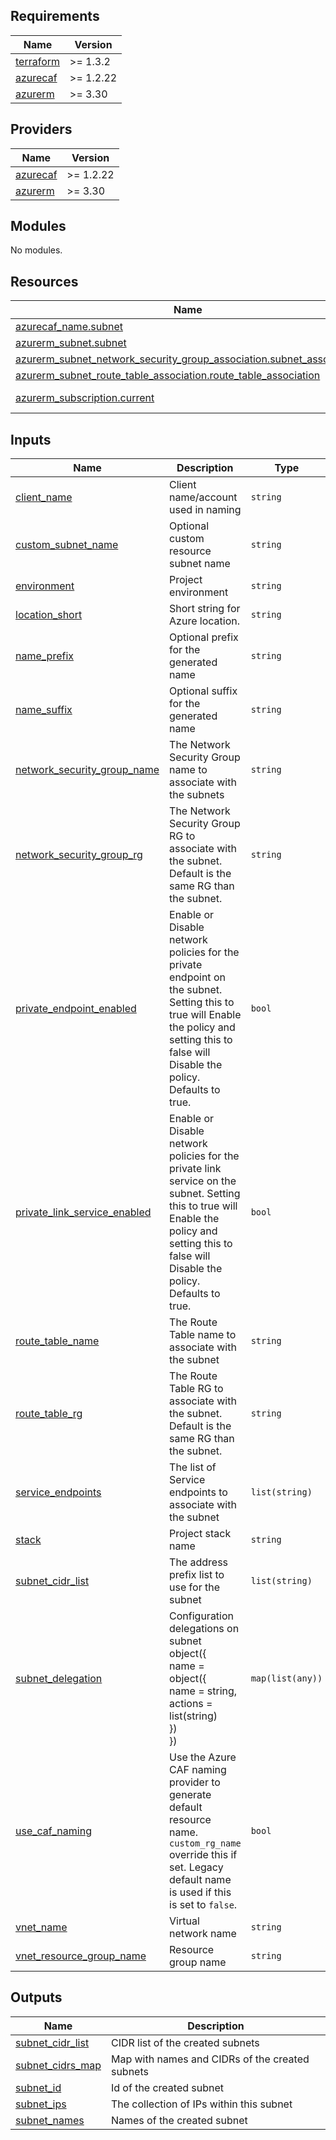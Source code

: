 <!-- BEGIN_TF_DOCS -->
## Requirements

| Name | Version |
|------|---------|
| <a name="requirement_terraform"></a> [terraform](#requirement\_terraform) | >= 1.3.2 |
| <a name="requirement_azurecaf"></a> [azurecaf](#requirement\_azurecaf) | >= 1.2.22 |
| <a name="requirement_azurerm"></a> [azurerm](#requirement\_azurerm) | >= 3.30 |

## Providers

| Name | Version |
|------|---------|
| <a name="provider_azurecaf"></a> [azurecaf](#provider\_azurecaf) | >= 1.2.22 |
| <a name="provider_azurerm"></a> [azurerm](#provider\_azurerm) | >= 3.30 |

## Modules

No modules.

## Resources

| Name | Type |
|------|------|
| [azurecaf_name.subnet](https://registry.terraform.io/providers/aztfmod/azurecaf/latest/docs/resources/name) | resource |
| [azurerm_subnet.subnet](https://registry.terraform.io/providers/hashicorp/azurerm/latest/docs/resources/subnet) | resource |
| [azurerm_subnet_network_security_group_association.subnet_association](https://registry.terraform.io/providers/hashicorp/azurerm/latest/docs/resources/subnet_network_security_group_association) | resource |
| [azurerm_subnet_route_table_association.route_table_association](https://registry.terraform.io/providers/hashicorp/azurerm/latest/docs/resources/subnet_route_table_association) | resource |
| [azurerm_subscription.current](https://registry.terraform.io/providers/hashicorp/azurerm/latest/docs/data-sources/subscription) | data source |

## Inputs

| Name | Description | Type | Default | Required |
|------|-------------|------|---------|:--------:|
| <a name="input_client_name"></a> [client\_name](#input\_client\_name) | Client name/account used in naming | `string` | n/a | yes |
| <a name="input_custom_subnet_name"></a> [custom\_subnet\_name](#input\_custom\_subnet\_name) | Optional custom resource subnet name | `string` | `""` | no |
| <a name="input_environment"></a> [environment](#input\_environment) | Project environment | `string` | n/a | yes |
| <a name="input_location_short"></a> [location\_short](#input\_location\_short) | Short string for Azure location. | `string` | n/a | yes |
| <a name="input_name_prefix"></a> [name\_prefix](#input\_name\_prefix) | Optional prefix for the generated name | `string` | `""` | no |
| <a name="input_name_suffix"></a> [name\_suffix](#input\_name\_suffix) | Optional suffix for the generated name | `string` | `""` | no |
| <a name="input_network_security_group_name"></a> [network\_security\_group\_name](#input\_network\_security\_group\_name) | The Network Security Group name to associate with the subnets | `string` | `null` | no |
| <a name="input_network_security_group_rg"></a> [network\_security\_group\_rg](#input\_network\_security\_group\_rg) | The Network Security Group RG to associate with the subnet. Default is the same RG than the subnet. | `string` | `null` | no |
| <a name="input_private_endpoint_enabled"></a> [private\_endpoint\_enabled](#input\_private\_endpoint\_enabled) | Enable or Disable network policies for the private endpoint on the subnet. Setting this to true will Enable the policy and setting this to false will Disable the policy. Defaults to true. | `bool` | `true` | no |
| <a name="input_private_link_service_enabled"></a> [private\_link\_service\_enabled](#input\_private\_link\_service\_enabled) | Enable or Disable network policies for the private link service on the subnet. Setting this to true will Enable the policy and setting this to false will Disable the policy. Defaults to true. | `bool` | `true` | no |
| <a name="input_route_table_name"></a> [route\_table\_name](#input\_route\_table\_name) | The Route Table name to associate with the subnet | `string` | `null` | no |
| <a name="input_route_table_rg"></a> [route\_table\_rg](#input\_route\_table\_rg) | The Route Table RG to associate with the subnet. Default is the same RG than the subnet. | `string` | `null` | no |
| <a name="input_service_endpoints"></a> [service\_endpoints](#input\_service\_endpoints) | The list of Service endpoints to associate with the subnet | `list(string)` | `[]` | no |
| <a name="input_stack"></a> [stack](#input\_stack) | Project stack name | `string` | n/a | yes |
| <a name="input_subnet_cidr_list"></a> [subnet\_cidr\_list](#input\_subnet\_cidr\_list) | The address prefix list to use for the subnet | `list(string)` | n/a | yes |
| <a name="input_subnet_delegation"></a> [subnet\_delegation](#input\_subnet\_delegation) | Configuration delegations on subnet<br>object({<br>  name = object({<br>    name = string,<br>    actions = list(string)<br>  })<br>}) | `map(list(any))` | `{}` | no |
| <a name="input_use_caf_naming"></a> [use\_caf\_naming](#input\_use\_caf\_naming) | Use the Azure CAF naming provider to generate default resource name. `custom_rg_name` override this if set. Legacy default name is used if this is set to `false`. | `bool` | `true` | no |
| <a name="input_vnet_name"></a> [vnet\_name](#input\_vnet\_name) | Virtual network name | `string` | n/a | yes |
| <a name="input_vnet_resource_group_name"></a> [vnet\_resource\_group\_name](#input\_vnet\_resource\_group\_name) | Resource group name | `string` | n/a | yes |

## Outputs

| Name | Description |
|------|-------------|
| <a name="output_subnet_cidr_list"></a> [subnet\_cidr\_list](#output\_subnet\_cidr\_list) | CIDR list of the created subnets |
| <a name="output_subnet_cidrs_map"></a> [subnet\_cidrs\_map](#output\_subnet\_cidrs\_map) | Map with names and CIDRs of the created subnets |
| <a name="output_subnet_id"></a> [subnet\_id](#output\_subnet\_id) | Id of the created subnet |
| <a name="output_subnet_ips"></a> [subnet\_ips](#output\_subnet\_ips) | The collection of IPs within this subnet |
| <a name="output_subnet_names"></a> [subnet\_names](#output\_subnet\_names) | Names of the created subnet |
<!-- END_TF_DOCS -->